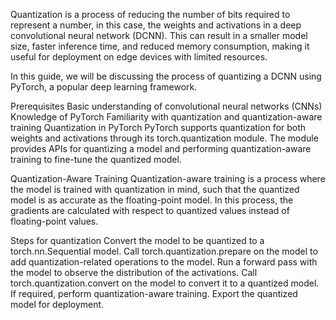 Quantization is a process of reducing the number of bits required to represent a number, in this case, the weights and activations in a deep convolutional neural network (DCNN). This can result in a smaller model size, faster inference time, and reduced memory consumption, making it useful for deployment on edge devices with limited resources.

In this guide, we will be discussing the process of quantizing a DCNN using PyTorch, a popular deep learning framework.

Prerequisites
Basic understanding of convolutional neural networks (CNNs)
Knowledge of PyTorch
Familiarity with quantization and quantization-aware training
Quantization in PyTorch
PyTorch supports quantization for both weights and activations through its torch.quantization module. The module provides APIs for quantizing a model and performing quantization-aware training to fine-tune the quantized model.

Quantization-Aware Training
Quantization-aware training is a process where the model is trained with quantization in mind, such that the quantized model is as accurate as the floating-point model. In this process, the gradients are calculated with respect to quantized values instead of floating-point values.

Steps for quantization
Convert the model to be quantized to a torch.nn.Sequential model.
Call torch.quantization.prepare on the model to add quantization-related operations to the model.
Run a forward pass with the model to observe the distribution of the activations.
Call torch.quantization.convert on the model to convert it to a quantized model.
If required, perform quantization-aware training.
Export the quantized model for deployment.
